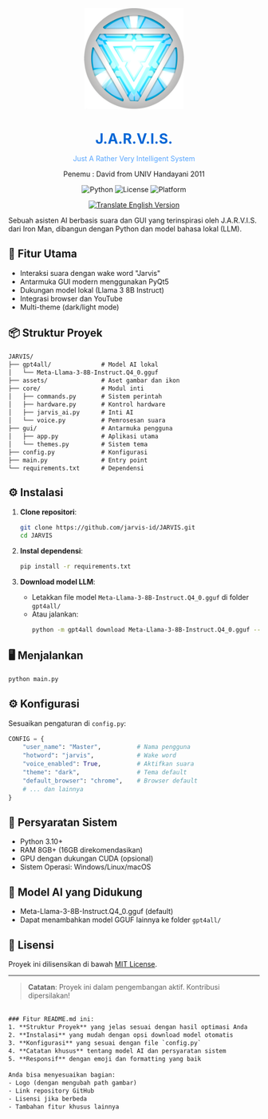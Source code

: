 <div align="center">
  <img src="assets/logo.png" alt="JARVIS Logo" width="200">
</div>

<div align="center">
  <h1 style="color:#0366d6; margin-bottom:10px">
    J.A.R.V.I.S.
  </h1>
  <p style="color:#58a6ff" align="center">Just A Rather Very Intelligent System</p>
  <p align="center">Penemu : David from UNIV Handayani 2011</p>
</div>

<div align="center">
  
  ![Python](https://img.shields.io/badge/Python-3.10%2B-blue)
  ![License](https://img.shields.io/badge/License-MIT-green)
  ![Platform](https://img.shields.io/badge/Platform-Windows%20%7C%20Linux%20%7C%20macOS-lightgrey)

</div>

<p align="center">
  <a href="./README-en.md">
    <img src="https://img.shields.io/badge/Translate%20to %20English%20Version-%E2%86%92-blue" alt="Translate English Version">
  </a>
</p>

Sebuah asisten AI berbasis suara dan GUI yang terinspirasi oleh J.A.R.V.I.S. dari Iron Man, dibangun dengan Python dan model bahasa lokal (LLM).

## 🚀 Fitur Utama
- Interaksi suara dengan wake word "Jarvis"
- Antarmuka GUI modern menggunakan PyQt5
- Dukungan model lokal (Llama 3 8B Instruct)
- Integrasi browser dan YouTube
- Multi-theme (dark/light mode)

## 📦 Struktur Proyek
```
JARVIS/
├── gpt4all/              # Model AI lokal
│   └── Meta-Llama-3-8B-Instruct.Q4_0.gguf
├── assets/               # Aset gambar dan ikon
├── core/                 # Modul inti
│   ├── commands.py       # Sistem perintah
│   ├── hardware.py       # Kontrol hardware
│   ├── jarvis_ai.py      # Inti AI
│   └── voice.py          # Pemrosesan suara
├── gui/                  # Antarmuka pengguna
│   ├── app.py            # Aplikasi utama
│   └── themes.py         # Sistem tema
├── config.py             # Konfigurasi
├── main.py               # Entry point
└── requirements.txt      # Dependensi
```

## ⚙️ Instalasi
1. **Clone repositori**:
   ```bash
   git clone https://github.com/jarvis-id/JARVIS.git
   cd JARVIS
   ```

2. **Instal dependensi**:
   ```bash
   pip install -r requirements.txt
   ```

3. **Download model LLM**:
   - Letakkan file model `Meta-Llama-3-8B-Instruct.Q4_0.gguf` di folder `gpt4all/`
   - Atau jalankan:
     ```bash
     python -m gpt4all download Meta-Llama-3-8B-Instruct.Q4_0.gguf --path gpt4all/
     ```

## 🖥️ Menjalankan
```bash
python main.py
```

## ⚙️ Konfigurasi
Sesuaikan pengaturan di `config.py`:
```python
CONFIG = {
    "user_name": "Master",          # Nama pengguna
    "hotword": "jarvis",            # Wake word
    "voice_enabled": True,          # Aktifkan suara
    "theme": "dark",                # Tema default
    "default_browser": "chrome",    # Browser default
    # ... dan lainnya
}
```

## 📌 Persyaratan Sistem
- Python 3.10+
- RAM 8GB+ (16GB direkomendasikan)
- GPU dengan dukungan CUDA (opsional)
- Sistem Operasi: Windows/Linux/macOS

## 🤖 Model AI yang Didukung
- Meta-Llama-3-8B-Instruct.Q4_0.gguf (default)
- Dapat menambahkan model GGUF lainnya ke folder `gpt4all/`

## 📄 Lisensi
Proyek ini dilisensikan di bawah [MIT License](LICENSE.txt).

---

> **Catatan**: Proyek ini dalam pengembangan aktif. Kontribusi dipersilakan!
```

### Fitur README.md ini:
1. **Struktur Proyek** yang jelas sesuai dengan hasil optimasi Anda
2. **Instalasi** yang mudah dengan opsi download model otomatis
3. **Konfigurasi** yang sesuai dengan file `config.py`
4. **Catatan khusus** tentang model AI dan persyaratan sistem
5. **Responsif** dengan emoji dan formatting yang baik

Anda bisa menyesuaikan bagian:
- Logo (dengan mengubah path gambar)
- Link repository GitHub
- Lisensi jika berbeda
- Tambahan fitur khusus lainnya

